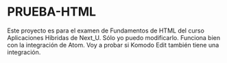 # PRUEBA-HTML
Este proyecto es para el examen de Fundamentos de HTML del curso Aplicaciones Híbridas de Next_U.
Sólo yo puedo modificarlo.
Funciona bien con la integración de Atom. Voy a probar si Komodo Edit también tiene una integración.
